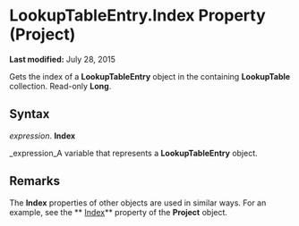 
# LookupTableEntry.Index Property (Project)

 **Last modified:** July 28, 2015

Gets the index of a  **LookupTableEntry** object in the containing **LookupTable** collection. Read-only **Long**.

## Syntax

 _expression_. **Index**

 _expression_A variable that represents a  **LookupTableEntry** object.


## Remarks

The  **Index** properties of other objects are used in similar ways. For an example, see the ** [Index](1213f55b-aca0-76ee-2e8a-2442a2c576e1.md)** property of the **Project** object.

